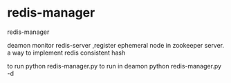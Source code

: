 redis-manager
=============

redis-manager

deamon monitor redis-server ,register ephemeral node in zookeeper server.
a way to implement redis consistent hash

to run
python redis-manager.py 
to run in deamon 
python redis-manager.py -d
